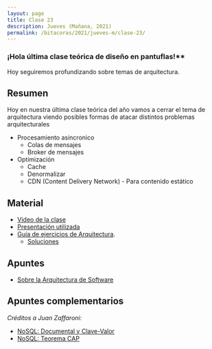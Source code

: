 ```yaml
---
layout: page
title: Clase 23
description: Jueves (Mañana, 2021)
permalink: /bitacoras/2021/jueves-m/clase-23/
---
```


### ¡Hola última clase teórica de diseño en pantuflas!**

Hoy seguiremos profundizando sobre temas de arquitectura.

## Resumen

Hoy en nuestra última clase teórica del año vamos a cerrar el tema de arquitectura viendo posibles formas de atacar distintos problemas arquitecturales

- Procesamiento asincronico
  - Colas de mensajes
  - Broker de mensajes
- Optimización
  - Cache
  - Denormalizar
  - CDN (Content Delivery Network) - Para contenido estático

## Material

- [Video de la clase](https://youtu.be/aBwrnT15rvM)
- [Presentación utilizada](https://docs.google.com/presentation/d/1HAgxz64hR6X8NbuTqX2JVebnKjv_6XjYZXrJZWmAQ6Y/edit#slide=id.p)
- [Guía de ejercicios de Arquitectura](https://docs.google.com/document/d/1snIOX5rNp3kwEkWF3R04-KuujUbMTOz1wanl3Rut0Ts/edit?usp=sharing).
  - [Soluciones](https://drive.google.com/drive/folders/1mI6cDlBqdsmv_tp-BTXqCVhTFplpylN6)

## Apuntes

- [Sobre la Arquitectura de Software](https://docs.google.com/document/d/1Zn0caIulROTp471uIPuQ7SnszMwzaEQSoWmDP8UsmPM/edit#heading=h.idz0gdma4fp2)

## Apuntes complementarios

_Créditos a Juan Zaffaroni:_

- [NoSQL: Documental y Clave-Valor](https://drive.google.com/file/d/0B27PgUCCYOICWmhRX3RHdWtGUk0/view)
- [NoSQL: Teorema CAP](https://drive.google.com/file/d/0B27PgUCCYOICWmhRX3RHdWtGUk0/view)
